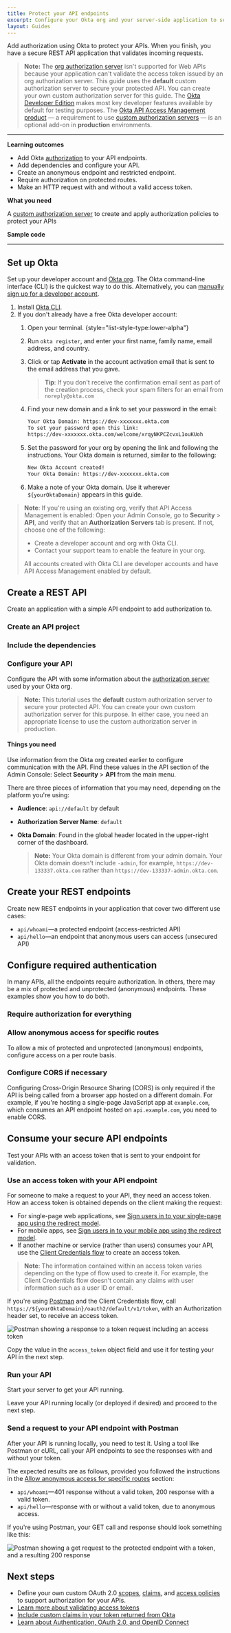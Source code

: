 ```yaml
---
title: Protect your API endpoints
excerpt: Configure your Okta org and your server-side application to secure your API endpoints.
layout: Guides
---
```


Add authorization using Okta to protect your APIs. When you finish, you have a secure REST API application that validates incoming requests.

> **Note:** The [org authorization server](/docs/concepts/auth-servers/#org-authorization-server) isn't supported for Web APIs because your application can't validate the access token issued by an org authorization server. This guide uses the **default** custom authorization server to secure your protected API. You can create your own custom authorization server for this guide. The [Okta Developer Edition](https://developer.okta.com/signup/) makes most key developer features available by default for testing purposes. The [Okta API Access Management product](/docs/concepts/api-access-management/) &mdash; a requirement to use [custom authorization servers](/docs/concepts/auth-servers/#custom-authorization-server) &mdash; is an optional add-on in **production** environments.

---

**Learning outcomes**

* Add Okta [authorization](https://www.okta.com/identity-101/authentication-vs-authorization/) to your API endpoints.
* Add dependencies and configure your API.
* Create an anonymous endpoint and restricted endpoint.
* Require authorization on protected routes.
* Make an HTTP request with and without a valid access token.

**What you need**

A [custom authorization server](/docs/concepts/auth-servers/#custom-authorization-server) to create and apply authorization policies to protect your APIs

<ApiAmProdWarning />

**Sample code**

<StackSnippet snippet="samplecode" />

---

## Set up Okta

Set up your developer account and [Okta org](/docs/concepts/okta-organizations/). The Okta command-line interface (CLI) is the quickest way to do this. Alternatively, you can [manually sign up for a developer account](https://developer.okta.com/signup/).

1. Install [Okta CLI](https://cli.okta.com/).
1. If you don't already have a free Okta developer account:
   1. Open your terminal.
   {style="list-style-type:lower-alpha"}
   1. Run `okta register`, and enter your first name, family name, email address, and country.
   1. Click or tap **Activate** in the account activation email that is sent to the email address that you gave.

      > **Tip**: If you don't receive the confirmation email sent as part of the creation process, check your spam filters for an email from `noreply@okta.com`

   1. Find your new domain and a link to set your password in the email:

      ```txt
      Your Okta Domain: https://dev-xxxxxxx.okta.com
      To set your password open this link:
      https://dev-xxxxxxx.okta.com/welcome/xrqyNKPCZcvxL1ouKUoh
      ```

   1. Set the password for your org by opening the link and following the instructions. Your Okta domain is returned, similar to the following:

      ```txt
      New Okta Account created!
      Your Okta Domain: https://dev-xxxxxxx.okta.com
      ```

   1. Make a note of your Okta domain. Use it wherever `${yourOktaDomain}` appears in this guide.

> **Note**: If you're using an existing org, verify that API Access Management is enabled: Open your Admin Console, go to **Security** > **API**, and verify that an **Authorization Servers** tab is present. If not, choose one of the following:
>
> * Create a developer account and org with Okta CLI.
> * Contact your support team to enable the feature in your org.
>
> All accounts created with Okta CLI are developer accounts and have API Access Management enabled by default.

## Create a REST API

Create an application with a simple API endpoint to add authorization to.

### Create an API project

<StackSnippet snippet="createproject" />

### Include the dependencies

<StackSnippet snippet="independ" />

### Configure your API

Configure the API with some information about the [authorization server](/docs/guides/customize-authz-server/) used by your Okta org.

> **Note:** This tutorial uses the **default** custom authorization server to secure your protected API. You can create your own custom authorization server for this purpose. In either case, you need an appropriate license to use the custom authorization server in production.

#### Things you need

Use information from the Okta org created earlier to configure communication with the API. Find these values in the API section of the Admin Console: Select **Security** > **API** from the main menu.

There are three pieces of information that you may need, depending on the platform you're using:

* **Audience**: `api://default` by default
* **Authorization Server Name**: `default`
* **Okta Domain**: Found in the global header located in the upper-right corner of the dashboard.

   > **Note:** Your Okta domain is different from your admin domain. Your Okta domain doesn't include `-admin`, for example, `https://dev-133337.okta.com` rather than `https://dev-133337-admin.okta.com`.

<StackSnippet snippet="configmid" />

## Create your REST endpoints

Create new REST endpoints in your application that cover two different use cases:

* `api/whoami`&mdash;a protected endpoint (access-restricted API)
* `api/hello`&mdash;an endpoint that anonymous users can access (unsecured API)

<StackSnippet snippet="createroute" />

## Configure required authentication

In many APIs, all the endpoints require authorization. In others, there may be a mix of protected and unprotected (anonymous) endpoints. These examples show you how to do both.

### Require authorization for everything

<StackSnippet snippet="reqautheverything" />

### Allow anonymous access for specific routes

To allow a mix of protected and unprotected (anonymous) endpoints, configure access on a per route basis.

<StackSnippet snippet="reqauthspecific" />

### Configure CORS if necessary

Configuring Cross-Origin Resource Sharing (CORS) is only required if the API is being called from a browser app hosted on a different domain. For example, if you're hosting a single-page JavaScript app at `example.com`, which consumes an API endpoint hosted on `api.example.com`, you need to enable CORS.

<StackSnippet snippet="configcors" />

## Consume your secure API endpoints

Test your APIs with an access token that is sent to your endpoint for validation.

### Use an access token with your API endpoint

For someone to make a request to your API, they need an access token. How an access token is obtained depends on the client making the request:

* For single-page web applications, see [Sign users in to your single-page app using the redirect model](/docs/guides/sign-into-spa-redirect/).
* For mobile apps, see [Sign users in to your mobile app using the redirect model](/docs/guides/sign-into-mobile-app-redirect/).
* If another machine or service (rather than users) consumes your API, use the [Client Credentials flow](/docs/guides/implement-grant-type/clientcreds/main/) to create an access token.

> **Note**: The information contained within an access token varies depending on the type of flow used to create it. For example, the Client Credentials flow doesn't contain any claims with user information such as a user ID or email.

If you're using [Postman](/code/rest/) and the Client Credentials flow, call `https://${yourOktaDomain}/oauth2/default/v1/token`, with an Authorization header set, to receive an access token.

<div class="three-quarter border">

![Postman showing a response to a token request including an access token](/img/authorization/postman-post-response.png)

</div>

Copy the value in the `access_token` object field and use it for testing your API in the next step.

### Run your API

Start your server to get your API running.

<StackSnippet snippet="testapp" />

Leave your API running locally (or deployed if desired) and proceed to the next step.

### Send a request to your API endpoint with Postman

After your API is running locally, you need to test it. Using a tool like Postman or cURL, call your API endpoints to see the responses with and without your token.

<StackSnippet snippet="request" />

The expected results are as follows, provided you followed the instructions in the [Allow anonymous access for specific routes](#allow-anonymous-access-for-specific-routes) section:

* `api/whoami`&mdash;401 response without a valid token, 200 response with a valid token.
* `api/hello`&mdash;response with or without a valid token, due to anonymous access.

If you're using Postman, your GET call and response should look something like this:

<div class="three-quarter border">

![Postman showing a get request to the protected endpoint with a token, and a resulting 200 response](/img/authorization/postman-get-response.png)

</div>

## Next steps

* Define your own custom OAuth 2.0 [scopes](/docs/guides/customize-authz-server/main/#create-scopes), [claims](/docs/guides/customize-authz-server/main/#create-claims), and [access policies](/docs/guides/customize-authz-server/main/#create-access-policies) to support authorization for your APIs.
* [Learn more about validating access tokens](/docs/guides/validate-access-tokens/dotnet/main/)
* [Include custom claims in your token returned from Okta](/docs/guides/customize-tokens-returned-from-okta/-/main/)
* [Learn about Authentication, OAuth 2.0, and OpenID Connect](https://developer.okta.com/docs/concepts/)

<StackSnippet snippet="specificlinks" />
